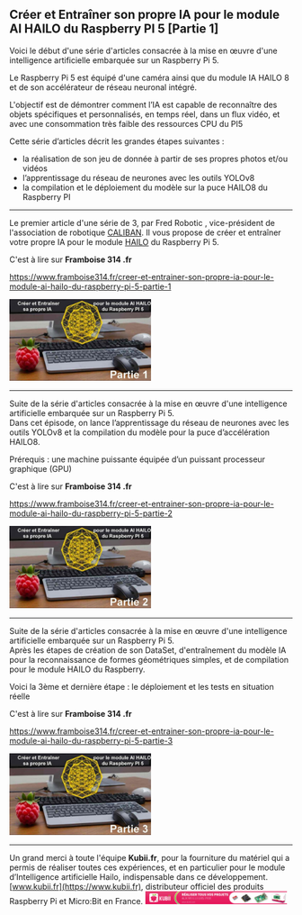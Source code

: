 ## Créer et Entraîner son propre IA pour le module AI HAILO du Raspberry PI 5 [Partie 1]

Voici le début d'une série d'articles consacrée à la mise en œuvre d'une intelligence artificielle embarquée sur un Raspberry Pi 5.

Le Raspberry Pi 5 est équipé d'une caméra ainsi que du module IA HAILO 8 et de son accélérateur de réseau neuronal intégré.

L'objectif est de démontrer comment l’IA est capable de reconnaître des objets spécifiques et personnalisés, en temps réel, dans un flux vidéo, et avec une consommation très faible des ressources CPU du PI5 

Cette série d’articles décrit les grandes étapes suivantes :
 
* la réalisation de son jeu de donnée à partir de ses propres photos et/ou vidéos 
* l’apprentissage du réseau de neurones avec les outils YOLOv8
* la compilation et le déploiement du modèle sur la puce HAILO8 du Raspberry PI

---

Le premier article d'une série de 3, par Fred Robotic , vice-président de l'association de robotique [CALIBAN](https://caliban-asso.fr/). Il vous propose de créer et entraîner votre propre IA pour le module [HAILO](https://www.raspberrypi.com/products/ai-hat/) du Raspberry Pi 5.<br>

 C'est à lire sur **Framboise 314 .fr** 
 
 https://www.framboise314.fr/creer-et-entrainer-son-propre-ia-pour-le-module-ai-hailo-du-raspberry-pi-5-partie-1

<a href="https://www.framboise314.fr/creer-et-entrainer-son-propre-ia-pour-le-module-ai-hailo-du-raspberry-pi-5-partie-1"><img src="Doc/img/IA_FRED_titre_01-624x360.jpg" width="50%"></a>

---

Suite de la série d'articles consacrée à la mise en œuvre d'une intelligence artificielle embarquée sur un Raspberry Pi 5.<br>
Dans cet épisode, on lance l’apprentissage du réseau de neurones avec les outils YOLOv8 et la compilation du modèle pour la puce d’accélération HAILO8. 

Prérequis : une machine puissante équipée d’un puissant processeur graphique (GPU) 


C'est à lire sur **Framboise 314 .fr** 

https://www.framboise314.fr/creer-et-entrainer-son-propre-ia-pour-le-module-ai-hailo-du-raspberry-pi-5-partie-2

<a href="https://www.framboise314.fr/creer-et-entrainer-son-propre-ia-pour-le-module-ai-hailo-du-raspberry-pi-5-partie-2"><img src="Doc/img/IA_FRED_titre_02-624x360.jpg" width="50%"></a>

---

Suite de la série d'articles consacrée à la mise en œuvre d'une intelligence artificielle embarquée sur un Raspberry Pi 5.<br>
Après les étapes de création de son DataSet, d'entraînement du modèle IA pour la reconnaissance de formes géométriques simples, et de compilation pour le module HAILO du Raspberry. <br>

Voici la 3ème et dernière étape : le déploiement et les tests en situation réelle<br>

C'est à lire sur **Framboise 314 .fr** 

https://www.framboise314.fr/creer-et-entrainer-son-propre-ia-pour-le-module-ai-hailo-du-raspberry-pi-5-partie-3

<a href="https://www.framboise314.fr/creer-et-entrainer-son-propre-ia-pour-le-module-ai-hailo-du-raspberry-pi-5-partie-3"><img src="Doc/img/IA_FRED_titre_03-624x360.jpg" width="50%"></a>

---


Un grand merci à toute l'équipe **Kubii.fr**, pour la fourniture du matériel qui a permis de réaliser toutes ces expériences, et en particulier pour le module d’Intelligence artificielle Hailo, indispensable dans ce développement.<br>
[www.kubii.fr](https://www.kubii.fr), distributeur officiel des produits Raspberry Pi et Micro:Bit en France.
<a href="https://www.kubii.com"><img src="Doc/img/kubii.jpg" width="50%"></a>


